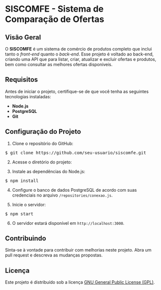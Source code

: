 # SISCOMFE - Sistema de Comparação de Ofertas

## Visão Geral

O **SISCOMFE** é um sistema de comércio de produtos completo que inclui tanto o *front-end* quanto o *back-end*. Esse projeto é voltado ao back-end, criando uma API que para listar, criar, atualizar e excluir ofertas e produtos, bem como consultar as melhores ofertas disponíveis.

## Requisitos

Antes de iniciar o projeto, certifique-se de que você tenha as seguintes tecnologias instaladas:

- **Node.js**
- **PostgreSQL**
- **Git**

## Configuração do Projeto

1. Clone o repositório do GitHub:

<pre>
$ git clone https://github.com/seu-usuario/siscomfe.git
</pre>

2. Acesse o diretório do projeto:

3. Instale as dependências do Node.js:

<pre>
$ npm install
</pre>

4. Configure o banco de dados PostgreSQL de acordo com suas credenciais no arquivo `/repositories/conexao.js`.

5. Inicie o servidor:

<pre>
$ npm start
</pre>

6. O servidor estará disponível em `http://localhost:3000`.

## Contribuindo

Sinta-se à vontade para contribuir com melhorias neste projeto. Abra um pull request e descreva as mudanças propostas.

## Licença

Este projeto é distribuído sob a licença [GNU General Public License (GPL)](https://www.gnu.org/licenses/gpl-3.0.en.html).